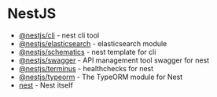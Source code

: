 # NestJS
- [@nestjs/cli](https://www.npmjs.com/package/@nestjs/cli) - nest cli tool
- [@nestjs/elasticsearch](https://github.com/nestjs/elasticsearch) - elasticsearch module
- [@nestjs/schematics](https://www.npmjs.com/package/@nestjs/schematics) - nest template for cli
- [@nestjs/swagger](https://www.npmjs.com/package/@nestjs/swagger) - API management tool swagger for nest
- [@nestjs/terminus](https://www.npmjs.com/package/@nestjs/terminus) - healthchecks for nest
- [@nestjs/typeorm](https://www.npmjs.com/package/@nestjs/typeorm) - The TypeORM module for Nest
- [nest](https://github.com/nestjs/nest) - Nest itself